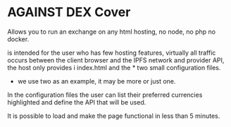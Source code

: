 
# AGAINST DEX Cover

Allows you to run an exchange on any html hosting, no node, no php no docker.

is intended for the user who has few hosting features, virtually all traffic occurs between the client browser and the IPFS network and provider API, the host only provides i index.html and the * two small configuration files.

* we use two as an example, it may be more or just one.

In the configuration files the user can list their preferred currencies highlighted and define the API that will be used.

It is possible to load and make the page functional in less than 5 minutes.

